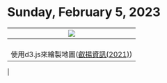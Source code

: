 # Sunday, February 5, 2023



|![](https://www.gss.com.tw/images/easyblog_images/170/b2ap3_medium_Snipaste_2021-05-28_14-22-58.png)|
|:-:|
|<br>使用d3.js來繪製地圖([叡揚資訊(2021)](https://www.gss.com.tw/blog/%E4%BD%BF%E7%94%A8d3-js使用d3.js來繪製地圖))</br>
|